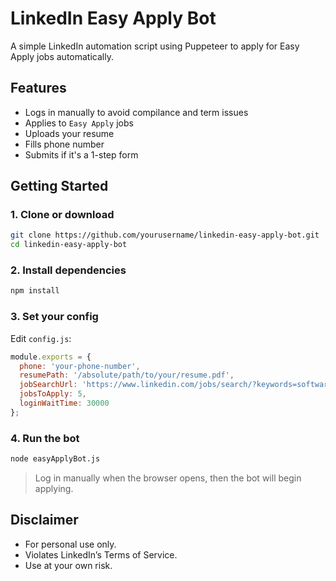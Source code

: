# LinkedIn Easy Apply Bot

A simple LinkedIn automation script using Puppeteer to apply for Easy Apply jobs automatically.

## Features

- Logs in manually to avoid compilance and term issues
- Applies to `Easy Apply` jobs
- Uploads your resume
- Fills phone number
- Submits if it's a 1-step form

## Getting Started

### 1. Clone or download
```bash
git clone https://github.com/yourusername/linkedin-easy-apply-bot.git
cd linkedin-easy-apply-bot
```

### 2. Install dependencies
```bash
npm install
```

### 3. Set your config

Edit `config.js`:
```js
module.exports = {
  phone: 'your-phone-number',
  resumePath: '/absolute/path/to/your/resume.pdf',
  jobSearchUrl: 'https://www.linkedin.com/jobs/search/?keywords=software%20engineer&f_AL=true',
  jobsToApply: 5,
  loginWaitTime: 30000
};
```

### 4. Run the bot
```bash
node easyApplyBot.js
```

> Log in manually when the browser opens, then the bot will begin applying.

## Disclaimer

- For personal use only.
- Violates LinkedIn’s Terms of Service.
- Use at your own risk.
